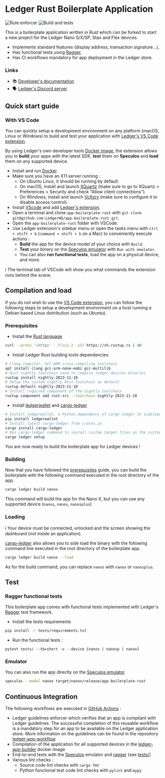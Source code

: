 # Ledger Rust Boilerplate Application

![Rule enforcer](https://github.com/LedgerHQ/app-boilerplate-rust/actions/workflows/guidelines_enforcer.yml/badge.svg) ![Build and tests](https://github.com/LedgerHQ/app-boilerplate-rust/actions/workflows/build_and_functional_tests.yml/badge.svg)

This is a boilerplate application written in Rust which can be forked to start a new project for the Ledger Nano S/X/SP, Stax and Flex devices.

* Implements standard features (display address, transaction signature...),
* Has functional tests using [Ragger](https://github.com/LedgerHQ/ragger),
* Has CI workflows mandatory for app deployment in the Ledger store.

### Links

* 📚 [Developer's documentation](https://developers.ledger.com/)<br/>
* 🗣️ [Ledger's Discord server](https://discord.gg/Ledger)

## Quick start guide

### With VS Code

You can quickly setup a development environment on any platform (macOS, Linux or Windows) to build and test your application with [Ledger's VS Code extension](https://marketplace.visualstudio.com/items?itemName=LedgerHQ.ledger-dev-tools).

By using Ledger's own developer tools [Docker image](https://github.com/LedgerHQ/ledger-app-builder/pkgs/container/ledger-app-builder%2Fledger-app-dev-tools), the extension allows you to **build** your apps with the latest SDK, **test** them on **Speculos** and **load** them on any supported device.

* Install and run [Docker](https://www.docker.com/products/docker-desktop/).
* Make sure you have an X11 server running :
  * On Ubuntu Linux, it should be running by default.
  * On macOS, install and launch [XQuartz](https://www.xquartz.org/) (make sure to go to XQuartz > Preferences > Security and check "Allow client connections").
  * On Windows, install and launch [VcXsrv](https://sourceforge.net/projects/vcxsrv/) (make sure to configure it to disable access control).
* Install [VScode](https://code.visualstudio.com/download) and add [Ledger's extension](https://marketplace.visualstudio.com/items?itemName=LedgerHQ.ledger-dev-tools).
* Open a terminal and clone `app-boilerplate-rust` with `git clone git@github.com:LedgerHQ/app-boilerplate-rust.git`.
* Open the `app-boilerplate-rust` folder with VSCode.
* Use Ledger extension's sidebar menu or open the tasks menu with `ctrl + shift + b` (`command + shift + b` on a Mac) to conveniently execute actions :
  * **Build** the app for the device model of your choice with `Build`.
  * **Test** your binary on the [Speculos emulator](https://github.com/LedgerHQ/speculos) with `Run with emulator`.
  * You can also **run functional tests**, load the app on a physical device, and more.

ℹ️ The terminal tab of VSCode will show you what commands the extension runs behind the scene.

## Compilation and load

If you do not wish to use the [VS Code extension](#with-vs-code), you can follow the following steps to setup a development environment on a host running a Debian based Linux distribution (such as Ubuntu).

### Prerequisites

* Install the [Rust language](https://www.rust-lang.org/)

```bash
curl --proto '=https' --tlsv1.2 -sSf https://sh.rustup.rs | sh
```

* Install Ledger Rust building tools dependencies

```bash
# Clang compiler, GCC ARM cross-compiling toolchain 
apt install clang gcc-arm-none-eabi gcc-multilib
# Rust nightly toolchain used to compile ledger devices binaries
rustup install nightly-2023-11-10
# Setup the custom nightly Rust toolchain as default
rustup default nightly-2023-11-10
# Install required component of the nightly toolchain
rustup component add rust-src --toolchain nightly-2023-11-10
```

* Install [ledgerwallet](https://github.com/LedgerHQ/ledgerctl/) and [cargo-ledger](https://github.com/LedgerHQ/cargo-ledger)

```bash
# Install ledgerwallet, a Python dependency of cargo-ledger to sideload binaries on Ledger devices
pip install ledgerwallet
# Install latest cargo-ledger from crates.io
cargo install cargo-ledger
# Run cargo-ledger command to install custom target files on the custom nightly toolchain
cargo ledger setup
```

You are now ready to build the boilerplate app for Ledger devices !

### Building

Now that you have followed the [prerequisites](#prerequisites) guide, you can build the boilerplate with the following command executed in the root directory of the app.

```bash
cargo ledger build nanox
```

This command will build the app for the Nano X, but you can use any supported device (`nanos`, `nanox`, `nanosplus`)

### Loading

ℹ️ Your device must be connected, unlocked and the screen showing the dashboard (not inside an application).

[cargo-ledger](https://github.com/LedgerHQ/cargo-ledger) also allows you to side load the binary with the following command line executed in the root directory of the boilerplate app.

```bash
cargo ledger build nanox --load
```

As for the build command, you can replace `nanos` with `nanox` or `nanosplus`.

## Test

### Ragger functional tests

This boilerplate app comes with functional tests implemented with Ledger's [Ragger](https://github.com/LedgerHQ/ragger) test framework.

* Install the tests requirements

```bash
pip install -r tests/requirements.txt 
```

* Run the functional tests :

```shell
pytest tests/ --tb=short -v --device {nanos | nanosp | nanox}
```

### Emulator

You can also run the app directly on the [Speculos emulator](https://github.com/LedgerHQ/speculos)

```bash
speculos --model nanox target/nanox/release/app-boilerplate-rust
```

## Continuous Integration

The following workflows are executed in [GitHub Actions](https://github.com/features/actions) :

* Ledger guidelines enforcer which verifies that an app is compliant with Ledger guidelines. The successful completion of this reusable workflow is a mandatory step for an app to be available on the Ledger application store. More information on the guidelines can be found in the repository [ledger-app-workflow](https://github.com/LedgerHQ/ledger-app-workflows)
* Compilation of the application for all supported devices in the [ledger-app-builder](https://github.com/LedgerHQ/ledger-app-builder) docker image
* End-to-end tests with the [Speculos](https://github.com/LedgerHQ/speculos) emulator and [ragger](https://github.com/LedgerHQ/ragger) (see [tests/](tests/))
* Various lint checks :
  * Source code lint checks with `cargo fmt`
  * Python functional test code lint checks with `pylint` and `mypy`
